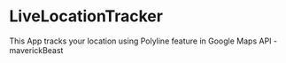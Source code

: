 # LiveLocationTracker
This App tracks your location using Polyline feature in Google Maps API
-maverickBeast
